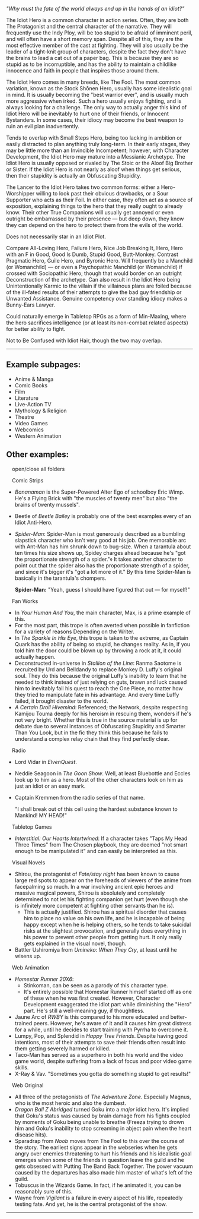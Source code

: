 _"Why must the fate of the world always end up in the hands of an idiot?"_

The Idiot Hero is a common character in action series. Often, they are both The Protagonist and the central character of the narrative. They will frequently use the Indy Ploy, will be too stupid to be afraid of imminent peril, and will often have a short memory span. Despite all of this, they are the most effective member of the cast at fighting. They will also usually be the leader of a tight-knit group of characters, despite the fact they don't have the brains to lead a cat out of a paper bag. This is because they are so stupid as to be incorruptible, and has the ability to maintain a childlike innocence and faith in people that inspires those around them.

The Idiot Hero comes in many breeds, like The Fool. The most common variation, known as the Stock Shōnen Hero, usually has some idealistic goal in mind. It is usually becoming the "best warrior ever", and is usually much more aggressive when irked. Such a hero usually enjoys fighting, and is always looking for a challenge. The only way to actually anger this kind of Idiot Hero will be inevitably to hurt one of their friends, or Innocent Bystanders. In some cases, their idiocy may become the best weapon to ruin an evil plan inadvertently.

Tends to overlap with Small Steps Hero, being too lacking in ambition or easily distracted to plan anything truly long-term. In their early stages, they may be little more than an Invincible Incompetent; however, with Character Development, the Idiot Hero may mature into a Messianic Archetype. The Idiot Hero is usually opposed or rivaled by The Stoic or the Aloof Big Brother or Sister. If the Idiot Hero is not nearly as aloof when things get serious, then their stupidity is actually an Obfuscating Stupidity.

The Lancer to the Idiot Hero takes two common forms: either a Hero-Worshipper willing to look past their obvious drawbacks, or a Sour Supporter who acts as their Foil. In either case, they often act as a source of exposition, explaining things to the hero that they really ought to already know. Their other True Companions will usually get annoyed or even outright be embarrassed by their presence — but deep down, they know they can depend on the hero to protect them from the evils of the world.

Does not necessarily star in an Idiot Plot.

Compare All-Loving Hero, Failure Hero, Nice Job Breaking It, Hero, Hero with an F in Good, Good Is Dumb, Stupid Good, Butt-Monkey. Contrast Pragmatic Hero, Guile Hero, and Byronic Hero. Will frequently be a Manchild (or Womanchild) — or even a Psychopathic Manchild (or Womanchild) if crossed with Sociopathic Hero; though that would border on an outright Deconstruction of the archetype. Can also result in the Idiot Hero being Unintentionally Karmic to the villain if the villainous plans are foiled because of the ill-fated results of their attempts to give the bad guy friendship or Unwanted Assistance. Genuine competency _over_ standing idiocy makes a Bunny-Ears Lawyer.

Could naturally emerge in Tabletop RPGs as a form of Min-Maxing, where the hero sacrifices intelligence (or at least its non-combat related aspects) for better ability to fight.

Not to Be Confused with Idiot Hair, though the two may overlap.

___

## Example subpages:

-   Anime & Manga
-   Comic Books
-   Film
-   Literature
-   Live-Action TV
-   Mythology & Religion
-   Theatre
-   Video Games
-   Webcomics
-   Western Animation

## Other examples:

    open/close all folders 

    Comic Strips 

-   _Bananaman_ is the Super-Powered Alter Ego of schoolboy Eric Wimp. He's a Flying Brick with "the muscles of twenty men" but also "the brains of twenty mussels".
-   Beetle of _Beetle Bailey_ is probably one of the best examples every of an Idiot Anti-Hero.
-   _Spider-Man_: Spider-Man is most generously described as a bumbling slapstick character who isn't very good at his job. One memorable arc with Ant-Man has him shrunk down to bug-size. When a tarantula about ten times his size shows up, Spidey charges ahead because he's "got the proportionate strength of a spider."<small>◊</small> It takes another character to point out that the spider also has the proportionate strength of a spider, and since it's bigger it's "got a lot more of it." By this time Spider-Man is basically in the tarantula's chompers.
    
    **Spider-Man:** "Yeah, guess I should have figured that out — for myself!"
    

    Fan Works 

-   In _Your Human And You_, the main character, Max, is a prime example of this.
-   For the most part, this trope is often averted when possible in fanfiction for a variety of reasons Depending on the Writer.
-   In _The Sparkle In His Eye_, this trope is taken to the extreme, as Captain Quark has the ability of being so stupid, he changes reality. As in, if you told him the door could be blown up by throwing a rock at it, it could actually happen.
-   Deconstructed in-universe in _Stallion of the Line_: Ranma Saotome is recruited by Urd and Belldandy to replace Monkey D. Luffy's original soul. They do this because the original Luffy's inability to learn that he needed to think instead of just relying on guts, brawn and luck caused him to inevitably fail his quest to reach the One Piece, no matter how they tried to manipulate fate in his advantage. And every time Luffy failed, it brought disaster to the world.
-   _A Certain Droll Hivemind_: Referenced; the Network, despite respecting Kamijou Touma deeply for his heroism in rescuing them, wonders if he's not very bright. Whether this is true in the source material is up for debate due to several instances of Obfuscating Stupidity and Smarter Than You Look, but in the fic they think this because he fails to understand a complex relay chain that they find perfectly clear.

    Radio 

-   Lord Vidar in _ElvenQuest_.
-   Neddie Seagoon in _The Goon Show_. Well, at least Bluebottle and Eccles look up to him as a hero. Most of the other characters look on him as just an idiot or an easy mark.
-   Captain Kremmen from the radio series of that name.
    
    "I shall break out of this cell using the hardest substance known to Mankind! MY HEAD!"
    

    Tabletop Games 

-   _Interstitial: Our Hearts Intertwined_: If a character takes "Taps My Head Three Times" from The Chosen playbook, they are deemed "not smart enough to be manipulated it" and can easily be interpreted as this.

    Visual Novels 

-   Shirou, the protagonist of _Fate/stay night_ has been known to cause large red spots to appear on the foreheads of viewers of the anime from facepalming so much. In a war involving ancient epic heroes and massive magical powers, Shirou is absolutely and completely determined to not let his fighting companion get hurt (even though she is infinitely more competent at fighting other servants than he is).
    -   This is actually justified. Shirou has a spiritual disorder that causes him to place no value on his own life, and he is incapable of being happy except when he is helping others, so he tends to take suicidal risks at the slightest provocation, and generally does everything in his power to prevent other people from getting hurt. It only really gets explained in the visual novel, though.
-   Battler Ushiromiya from _Umineko: When They Cry_, at least until he wisens up.

    Web Animation 

-   _Homestar Runner 20X6_:
    -   Stinkoman, can be seen as a parody of this character type.
    -   It's entirely possible that Homestar Runner himself started off as one of these when he was first created. However, Character Development exaggerated the idiot part while diminishing the "Hero" part. He's still a well-meaning guy, if thoughtless.
-   Jaune Arc of _RWBY_ is this compared to his more educated and better-trained peers. However, he's aware of it and it causes him great distress for a while, until he decides to start training with Pyrrha to overcome it.
-   Lumpy, Pop, and Splendid in _Happy Tree Friends_. Despite having good intentions, most of their attempts to save their friends often result into them getting severely harmed or killed.
-   Taco-Man has served as a superhero in both his world and the video game world, despite suffering from a lack of focus and poor video game skills.
-   X-Ray & Vav. "Sometimes you gotta do something stupid to get results!"

    Web Original 

-   All three of the protagonists of _The Adventure Zone_. Especially Magnus, who is the most heroic and also the dumbest.
-   _Dragon Ball Z Abridged_ turned Goku into a _major_ idiot hero. It's implied that Goku's status was caused by brain damage from his fights coupled by moments of Goku being unable to breathe (Freeza trying to drown him and Goku's inability to stop screaming in abject pain when the heart disease hits).
-   Sparadrap from _Noob_ moves from The Fool to this over the course of the story. The earliest signs appear in the webseries when he gets angry over enemies threatening to hurt his friends and his idealistic goal emerges when some of the friends in question leave the guild and he gets obsessed with Putting The Band Back Together. The power vacuum caused by the departures has also made him master of what's left of the guild.
-   Tobuscus in the Wizards Game. In fact, if he animated it, you can be reasonably sure of this.
-   Wayne from _Vigilant_ is a failure in every aspect of his life, repeatedly testing fate. And yet, he is the central protagonist of the show.

___